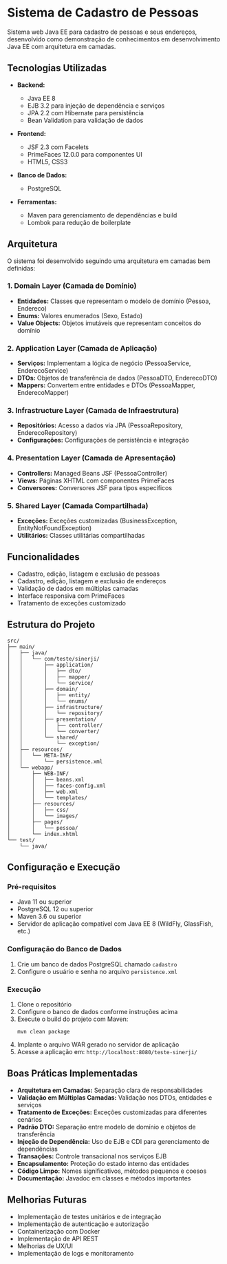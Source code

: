 # Sistema de Cadastro de Pessoas

Sistema web Java EE para cadastro de pessoas e seus endereços, desenvolvido como demonstração de conhecimentos em desenvolvimento Java EE com arquitetura em camadas.

## Tecnologias Utilizadas

- **Backend:**
  - Java EE 8
  - EJB 3.2 para injeção de dependência e serviços
  - JPA 2.2 com Hibernate para persistência
  - Bean Validation para validação de dados

- **Frontend:**
  - JSF 2.3 com Facelets
  - PrimeFaces 12.0.0 para componentes UI
  - HTML5, CSS3

- **Banco de Dados:**
  - PostgreSQL

- **Ferramentas:**
  - Maven para gerenciamento de dependências e build
  - Lombok para redução de boilerplate

## Arquitetura

O sistema foi desenvolvido seguindo uma arquitetura em camadas bem definidas:

### 1. Domain Layer (Camada de Domínio)
- **Entidades:** Classes que representam o modelo de domínio (Pessoa, Endereco)
- **Enums:** Valores enumerados (Sexo, Estado)
- **Value Objects:** Objetos imutáveis que representam conceitos do domínio

### 2. Application Layer (Camada de Aplicação)
- **Serviços:** Implementam a lógica de negócio (PessoaService, EnderecoService)
- **DTOs:** Objetos de transferência de dados (PessoaDTO, EnderecoDTO)
- **Mappers:** Convertem entre entidades e DTOs (PessoaMapper, EnderecoMapper)

### 3. Infrastructure Layer (Camada de Infraestrutura)
- **Repositórios:** Acesso a dados via JPA (PessoaRepository, EnderecoRepository)
- **Configurações:** Configurações de persistência e integração

### 4. Presentation Layer (Camada de Apresentação)
- **Controllers:** Managed Beans JSF (PessoaController)
- **Views:** Páginas XHTML com componentes PrimeFaces
- **Conversores:** Conversores JSF para tipos específicos

### 5. Shared Layer (Camada Compartilhada)
- **Exceções:** Exceções customizadas (BusinessException, EntityNotFoundException)
- **Utilitários:** Classes utilitárias compartilhadas

## Funcionalidades

- Cadastro, edição, listagem e exclusão de pessoas
- Cadastro, edição, listagem e exclusão de endereços
- Validação de dados em múltiplas camadas
- Interface responsiva com PrimeFaces
- Tratamento de exceções customizado

## Estrutura do Projeto

```
src/
├── main/
│   ├── java/
│   │   └── com/teste/sinerji/
│   │       ├── application/
│   │       │   ├── dto/
│   │       │   ├── mapper/
│   │       │   └── service/
│   │       ├── domain/
│   │       │   ├── entity/
│   │       │   └── enums/
│   │       ├── infrastructure/
│   │       │   └── repository/
│   │       ├── presentation/
│   │       │   ├── controller/
│   │       │   └── converter/
│   │       └── shared/
│   │           └── exception/
│   ├── resources/
│   │   └── META-INF/
│   │       └── persistence.xml
│   └── webapp/
│       ├── WEB-INF/
│       │   ├── beans.xml
│       │   ├── faces-config.xml
│       │   ├── web.xml
│       │   └── templates/
│       ├── resources/
│       │   ├── css/
│       │   └── images/
│       ├── pages/
│       │   └── pessoa/
│       └── index.xhtml
└── test/
    └── java/
```

## Configuração e Execução

### Pré-requisitos

- Java 11 ou superior
- PostgreSQL 12 ou superior
- Maven 3.6 ou superior
- Servidor de aplicação compatível com Java EE 8 (WildFly, GlassFish, etc.)

### Configuração do Banco de Dados

1. Crie um banco de dados PostgreSQL chamado `cadastro`
2. Configure o usuário e senha no arquivo `persistence.xml`

### Execução

1. Clone o repositório
2. Configure o banco de dados conforme instruções acima
3. Execute o build do projeto com Maven:
   ```
   mvn clean package
   ```
4. Implante o arquivo WAR gerado no servidor de aplicação
5. Acesse a aplicação em: `http://localhost:8080/teste-sinerji/`

## Boas Práticas Implementadas

- **Arquitetura em Camadas:** Separação clara de responsabilidades
- **Validação em Múltiplas Camadas:** Validação nos DTOs, entidades e serviços
- **Tratamento de Exceções:** Exceções customizadas para diferentes cenários
- **Padrão DTO:** Separação entre modelo de domínio e objetos de transferência
- **Injeção de Dependência:** Uso de EJB e CDI para gerenciamento de dependências
- **Transações:** Controle transacional nos serviços EJB
- **Encapsulamento:** Proteção do estado interno das entidades
- **Código Limpo:** Nomes significativos, métodos pequenos e coesos
- **Documentação:** Javadoc em classes e métodos importantes

## Melhorias Futuras

- Implementação de testes unitários e de integração
- Implementação de autenticação e autorização
- Containerização com Docker
- Implementação de API REST
- Melhorias de UX/UI
- Implementação de logs e monitoramento
